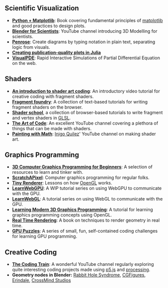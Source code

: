 ## Scientific Visualization 

- [**Python + Matplotlib**](https://www.labri.fr/perso/nrougier/scientific-visualization.html): Book covering fundamental principles of [matplotlib](https://matplotlib.org/) and good practices to design plots.
- [**Blender for Scientists**](https://www.youtube.com/c/CGFigures/featured): YouTube channel introducing 3D Modelling for scientists.
- [**Penrose**](https://penrose.cs.cmu.edu/): Create diagrams by typing notation in plain text, separating logic from visuals.
- [**Creating publication-quality plots in Julia**](https://nextjournal.com/leandromartinez98/tips-to-create-beautiful-publication-quality-plots-in-julia)
- [**VisualPDE**](https://visualpde.com/): Rapid Interactive Simulations of Partial Differential Equation on the web.

## Shaders

- [**An introduction to shader art coding**](https://www.youtube.com/watch?v=f4s1h2YETNY&t=1194s): An introductory video tutorial for creative coding with fragment shaders. 
- [**Fragment foundry**](https://hughsk.io/fragment-foundry/chapters/01-hello-world.html): A collection of text-based tutorials for writing fragment shaders on the browser.
- [**Shader school**](https://github.com/stackgl/shader-school), a collection of browser-based tutorials to write fragment and vertex shaders in [GLSL](https://developer.mozilla.org/en-US/docs/Games/Techniques/3D_on_the_web/GLSL_Shaders).
- [**The Art of Code**](https://www.youtube.com/@TheArtofCodeIsCool): An excellent YouTube channel covering a plethora of things that can be made with shaders.
- [**Painting with Math**](https://www.youtube.com/c/inigoquilez): [Inigo Quilez](https://iquilezles.org/)' YouTube channel on making shader art.

## Graphics Programming

- [**3D Computer Graphics Programming for Beginners**](https://docs.google.com/document/u/0/d/1JwwLYxFMDwuxX4Sc3znE-8jVIQMW1LWjuvYeLpiVf_8/mobilebasic): A selection of resources to learn and tinker with.
- [**ScratchAPixel**](https://www.scratchapixel.com/): Computer graphics programming for regular folks.
- [**Tiny Renderer**](https://github.com/ssloy/tinyrenderer/wiki/Lesson-1:-Bresenham%E2%80%99s-Line-Drawing-Algorithm): Lessons on how [OpenGL](https://learnopengl.com/) works.
- [**LearnWebGPU**](https://eliemichel.github.io/LearnWebGPU/introduction.html): A WIP tutorial series on using WebGPU to communicate with the GPU.
- [**LearnWebGL**](http://learnwebgl.brown37.net/): A tutorial series on using WebGL to communicate with the GPU.
- [**Learning Modern 3D Graphics Programming**](https://paroj.github.io/gltut/): A tutorial for learning graphics programming concepts using OpenGL. 
- [**Real Time Rendering**](https://www.amazon.com/Real-Time-Rendering-Fourth-Tomas-Akenine-M%C3%B6ller/dp/1138627003?tag=realtimerenderin): A book on techniques to render geometry in real time. 
- [**GPU Puzzles**](https://gpupuzzles.answer.ai): A series of small, fun, self-contained coding challenges for learning GPU programming.
 
## Creative Coding

- [**The Coding Train**](https://thecodingtrain.com/): A wonderful YouTube channel regularly exploring quite interesting coding projects made using [p5.js](https://p5js.org/) and [processing](https://processing.org/).
- **Geometry nodes in Blender:** [Rabbit Hole Syndrome](https://www.youtube.com/watch?v=VlSs430PAeU), [CGFigures](https://www.youtube.com/watch?v=2MhFG2t7cFM&list=PLcKSD7d0T-HBmOH-NYYgMgVX1LZF72K-3&index=10), [Erindale](https://www.youtube.com/playlist?list=PLVm7O9OzjT6EIDtFGC67QxGsHkz3_RbIw), [CrossMind Studios](https://www.youtube.com/playlist?list=PLgO2ChD7acqHzccBuhAGw8dTPLnR1E3QB)
